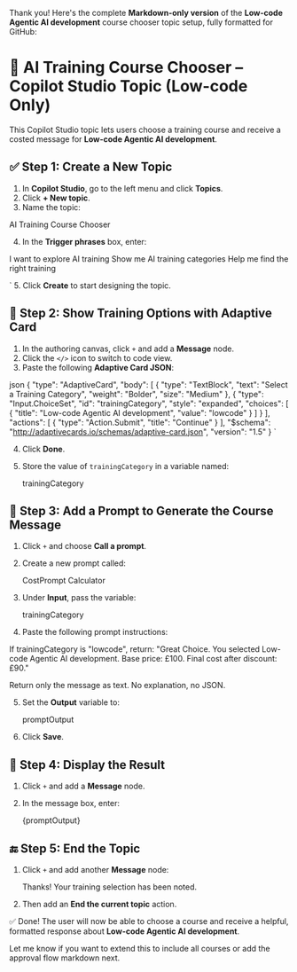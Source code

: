 Thank you! Here's the complete **Markdown-only version** of the **Low-code Agentic AI development** course chooser topic setup, fully formatted for GitHub:


# 🧠 AI Training Course Chooser – Copilot Studio Topic (Low-code Only)

This Copilot Studio topic lets users choose a training course and receive a costed message for **Low-code Agentic AI development**.



## ✅ Step 1: Create a New Topic

1. In **Copilot Studio**, go to the left menu and click **Topics**.
2. Click **+ New topic**.
3. Name the topic:
 

AI Training Course Chooser

 
4. In the **Trigger phrases** box, enter:
 

I want to explore AI training
Show me AI training categories
Help me find the right training

 `
5. Click **Create** to start designing the topic.



## 🧾 Step 2: Show Training Options with Adaptive Card

1. In the authoring canvas, click `+` and add a **Message** node.
2. Click the `</>` icon to switch to code view.
3. Paste the following **Adaptive Card JSON**:

 json
{
"type": "AdaptiveCard",
"body": [
 {
   "type": "TextBlock",
   "text": "Select a Training Category",
   "weight": "Bolder",
   "size": "Medium"
 },
 {
   "type": "Input.ChoiceSet",
   "id": "trainingCategory",
   "style": "expanded",
   "choices": [
     { "title": "Low-code Agentic AI development", "value": "lowcode" }
   ]
 }
],
"actions": [
 {
   "type": "Action.Submit",
   "title": "Continue"
 }
],
"$schema": "http://adaptivecards.io/schemas/adaptive-card.json",
"version": "1.5"
}
 `

4. Click **Done**.
5. Store the value of `trainingCategory` in a variable named:

    
   trainingCategory
    



## 🧠 Step 3: Add a Prompt to Generate the Course Message

1. Click `+` and choose **Call a prompt**.

2. Create a new prompt called:

    
   CostPrompt Calculator
    

3. Under **Input**, pass the variable:

    
   trainingCategory
    

4. Paste the following prompt instructions:

 
If trainingCategory is "lowcode", return:
"Great Choice. You selected Low-code Agentic AI development. Base price: £100. Final cost after discount: £90."

Return only the message as text. No explanation, no JSON.
 

5. Set the **Output** variable to:

    
   promptOutput
    
6. Click **Save**.



## 💬 Step 4: Display the Result

1. Click `+` and add a **Message** node.
2. In the message box, enter:

    
   {promptOutput}
    



## 🔚 Step 5: End the Topic

1. Click `+` and add another **Message** node:

    
   Thanks! Your training selection has been noted.
    
2. Then add an **End the current topic** action.



✅ Done! The user will now be able to choose a course and receive a helpful, formatted response about **Low-code Agentic AI development**.

 

Let me know if you want to extend this to include all courses or add the approval flow markdown next.
 

